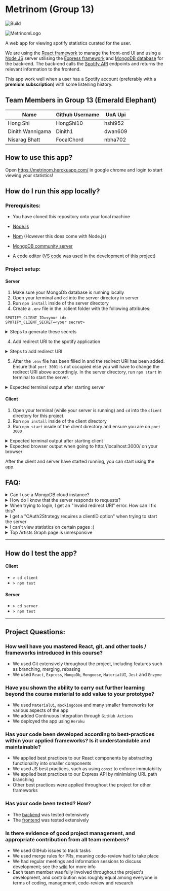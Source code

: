 # Metrinom (Group 13)

![Build](https://github.com/Dinith1/SOFTENG750-Project/workflows/Build/badge.svg?branch=master)

![MetrinomLogo](https://user-images.githubusercontent.com/31643423/82747473-231af280-9ded-11ea-9c33-2c3abd5950bb.png)

A web app for viewing spotify statistics curated for the user.

We are using the [React framework](https://reactjs.org/) to manage the front-end UI and using a [Node JS](https://nodejs.org/en/) server utilising the [Express framework](https://expressjs.com/) and [MongoDB database](https://www.mongodb.com/what-is-mongodb) for the back-end. The back-end calls the [Spotify API](https://developer.spotify.com/documentation/web-api/) endpoints and returns the relevant information to the frontend.

This app work well when a user has a Spotify account (preferably with a **premium subscription**) with some listening history.

## Team Members in Group 13 (Emerald Elephant)

| Name             | Github Username | UoA Upi |
| ---------------- | --------------- | ------- |
| Hong Shi         | HongShi10       | hshi952 |
| Dinith Wannigama | Dinith1         | dwan609 |
| Nisarag Bhatt    | FocalChord      | nbha702 |

## How to use this app?

Open https://metrinom.herokuapp.com/ in google chrome and login to start viewing your statistics!

## How do I run this app locally?

### Prerequisites:

-   You have cloned this repository onto your local machine

-   [Node.js](https://nodejs.org/en/)

-   [Npm](https://www.npmjs.com/get-npm) (However this does come with Node.js)

-   [MongoDB community server](https://www.mongodb.com/download-center/community)

-   A code editor ([VS code](https://code.visualstudio.com/) was used in the development of this project)

### Project setup:

#### Server

1. Make sure your MongoDb database is running locally
2. Open your terminal and `cd` into the server directory in server
3. Run `npm install` inside of the server directory
4. Create a `.env` file in the ./client folder with the following attributes:

```
SPOTIFY_CLIENT_ID=<your id>
SPOTIFY_CLIENT_SECRET=<your secret>
```

<details closed>
<summary> Steps to generate these secrets</summary>
<br>
<p>

Go to: https://developer.spotify.com/dashboard/applications and create a new application, after the application has been created you will see that a Client Id and a Client Secret has been generated. Paste these into the environment file above.

-   A sample file `.env` will look like this

```
SPOTIFY_CLIENT_ID=asf124asfasf112
SPOTIFY_CLIENT_SECRET=fasfj25j122
```

</p>
</details>

4. Add redirect URI to the spotify application

<details closed>
<summary> Steps to add redirect URI </summary>
<br>

To do this, go to your application the spotify dashboard; you will see this at the top of your page:

![Screen Shot 2020-05-24 at 5 22 47 PM](https://user-images.githubusercontent.com/31643423/82746387-31fca780-9de3-11ea-89a0-61ba31a649e3.png)

Click on Edit Settings and add http://localhost:3001/auth/spotify/callback as a redirect URI:

![Screen Shot 2020-05-24 at 5 40 06 PM](https://user-images.githubusercontent.com/31643423/82746587-9de00f80-9de5-11ea-9007-a1833e788ca4.png)

You will then see this when added:

![Screen Shot 2020-05-24 at 5 18 32 PM](https://user-images.githubusercontent.com/31643423/82746338-99febe00-9de2-11ea-98de-7099d9c8cbf5.png)

</details>

5. After the `.env` file has been filled in and the redirect URI has been added. Ensure that `port 3001` is not occupied else you will have to change the redirect URI above accordingly. In the server directory, run `npm start` in terminal to start the server.

<details closed>
<summary> Expected terminal output after starting server </summary>
<br>

![Screen Shot 2020-05-24 at 5 34 17 PM](https://user-images.githubusercontent.com/31643423/82746536-f2cf5600-9de4-11ea-8432-545e83d203e4.png)

</details>

#### Client

1. Open your terminal (while your server is running) and `cd` into the `client` directory for this project.
2. Run `npm install` inside of the client directory
3. Run `npm start` inside of the client directory and ensure you are on `port 3000`

<details closed>
<summary> Expected terminal output after starting client </summary>
<br>

![Screen Shot 2020-05-24 at 5 40 06 PM](https://user-images.githubusercontent.com/31643423/82746587-9de00f80-9de5-11ea-9007-a1833e788ca4.png)

</details>

<details closed>
<summary> Expected browser output when going to http://localhost:3000/ on your browser </summary>
<br>

![Screen Shot 2020-05-24 at 5 45 54 PM](https://user-images.githubusercontent.com/31643423/82746664-6de53c00-9de6-11ea-9004-0be95457fedf.png)

</details>

After the client and server have started running, you can start using the app.

## FAQ:

<details><summary> Can I use a MongoDB cloud instance? </summary>
<p>

Yes you can, in the server `.env` file, on a new line add `DEV_DB_CONN=<your-connection-string>`

</p>
</details>

<details><summary> How do I know that the server responds to requests? </summary>
<p>

While the server is running, open up your browser and go to `localhost:3001/heartbeat`

You should see a response as such:

![Screen Shot 2020-05-24 at 5 58 12 PM](https://user-images.githubusercontent.com/31643423/82746822-252e8280-9de8-11ea-8f81-99fcd61e54bc.png)

</p>
</details>

<details><summary> When trying to login, I get an "Invalid redirect URI" error. How can I fix this? </summary>
<p>

If you encounter this error:

![Screen Shot 2020-05-24 at 5 59 53 PM](https://user-images.githubusercontent.com/31643423/82746854-6161e300-9de8-11ea-90f0-fbf782288650.png)

Ensure that the spotify URI you have registered on your application matches line 9 inside of the `passport.js` file in the server directory. Ensure that the server is also running on that port you have mentioned (in our case `3001`)

For example the URI on my console:

![Screen Shot 2020-05-24 at 6 02 28 PM](https://user-images.githubusercontent.com/31643423/82746892-be5d9900-9de8-11ea-832c-e28bb0778f9d.png)

matches the URI on my `passport.js` file

![Screen Shot 2020-05-24 at 6 04 13 PM](https://user-images.githubusercontent.com/31643423/82746920-fc5abd00-9de8-11ea-9777-4e65d1103a2f.png)

</p>
</details>

<details><summary> I get a "OAuth2Strategy requires a clientID option" when trying to start the server   </summary>
<p>

If you encounter this error

![Screen Shot 2020-05-24 at 6 07 27 PM](https://user-images.githubusercontent.com/31643423/82747005-6ffcca00-9de9-11ea-83f9-1ddfefb44e9c.png)

Ensure that the the `SPOTIFY_CLIENT_ID` and `SPOTIFY_CLIENT_SECRET` is set in the .env for the client.

</p>
</details>

<details><summary> I can't view statistics on certain pages :(   </summary>
<p>

When you login and browse around the app and see empty screens (like the screenshots below), you probably do not have enough music history (i.e. you need to listen to more music!)

![Screen Shot 2020-05-24 at 6 12 31 PM](https://user-images.githubusercontent.com/31643423/82747095-252f8200-9dea-11ea-8231-cb5655b4e4dd.png)

![Screen Shot 2020-05-24 at 6 11 39 PM](https://user-images.githubusercontent.com/31643423/82747081-0630f000-9dea-11ea-94e3-4a6d1435fda3.png)

</p>
</details>

<details><summary> Top Artists Graph page is unresponsive   </summary>
<p>

When the top artists graph load it should look like this and be responsive:

![Screen Shot 2020-05-24 at 6 21 35 PM](https://user-images.githubusercontent.com/31643423/82747272-696f5200-9deb-11ea-8bea-d85f60b32653.png)

However when you zoom in and out on your browser page then it _could_ look like this

![Screen Shot 2020-05-24 at 6 23 57 PM](https://user-images.githubusercontent.com/31643423/82747309-bce1a000-9deb-11ea-99da-18550b2f297d.png)

If this does happen, then refresh the page and it should be fine :)

</p>
</details>

---

## How do I test the app?
#### Client
- `> cd client`
- `> npm test`

#### Server
- `> cd server`
- `> npm test`

---

## Project Questions:
### How well have you mastered React, git, and other tools / frameworks introduced in this course?
- We used Git extensively throughout the project, including features such as branching, merging, rebasing
- We used `React`, `Express`, `MongoDb`, `Mongoose`, `MaterialUI`, `Jest` and `Enzyme` 

### Have you shown the ability to carry out further learning beyond the course material to add value to your prototype?
- We used `MaterialUi`, `mockingoose` and many smaller frameworks for various aspects of the app
- We added Continuous Integration through `GitHub Actions`
- We deployed the app using `Heroku`

### Has your code been developed according to best-practices within your applied frameworks? Is it understandable and maintainable?
- We applied best practices to our React components by abstracting functionality into smaller components
- We used JS best practices, such as using `const` to enforce immutability
- We applied best practices to our Express API by minimising URL path branching
- Other best practices were applied throughout the project for other frameworks

### Has your code been tested? How?
- The [backend](https://github.com/Dinith1/SOFTENG750-Project/wiki/Backend-Tests) was tested extensively
- The [frontend](https://github.com/Dinith1/SOFTENG750-Project/wiki/Frontend-Tests) was tested extensively

### Is there evidence of good project management, and appropriate contribution from all team members?
- We used GitHub issues to track tasks
- We used merge rules for PRs, meaning code-review had to take place
- We had regular meetings and information sessions to discuss development; see the [wiki](https://github.com/Dinith1/SOFTENG750-Project/wiki/Meetings) for more info
- Each team member was fully involved throughout the project's development, and contribution was roughly equal among everyone in terms of coding, management, code-review and research
